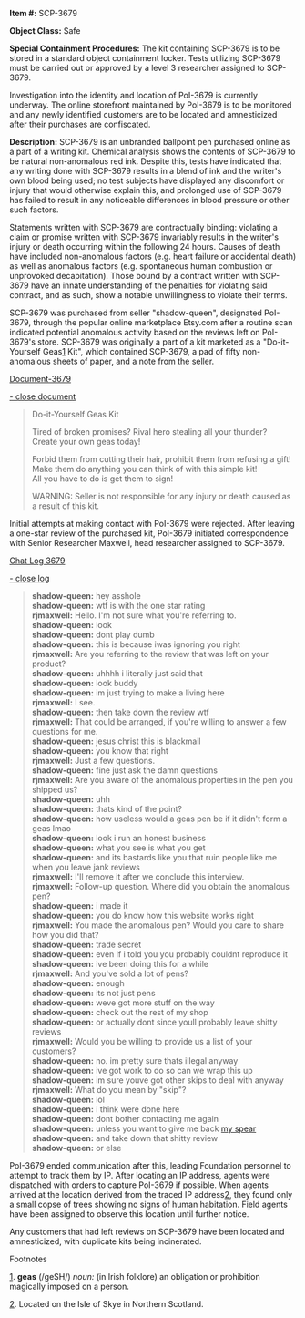 **Item #:** SCP-3679

**Object Class:** Safe

**Special Containment Procedures:** The kit containing SCP-3679 is to be stored in a standard object containment locker. Tests utilizing SCP-3679 must be carried out or approved by a level 3 researcher assigned to SCP-3679.

Investigation into the identity and location of PoI-3679 is currently underway. The online storefront maintained by PoI-3679 is to be monitored and any newly identified customers are to be located and amnesticized after their purchases are confiscated.

**Description:** SCP-3679 is an unbranded ballpoint pen purchased online as a part of a writing kit. Chemical analysis shows the contents of SCP-3679 to be natural non-anomalous red ink. Despite this, tests have indicated that any writing done with SCP-3679 results in a blend of ink and the writer's own blood being used; no test subjects have displayed any discomfort or injury that would otherwise explain this, and prolonged use of SCP-3679 has failed to result in any noticeable differences in blood pressure or other such factors.

Statements written with SCP-3679 are contractually binding: violating a claim or promise written with SCP-3679 invariably results in the writer's injury or death occurring within the following 24 hours. Causes of death have included non-anomalous factors (e.g. heart failure or accidental death) as well as anomalous factors (e.g. spontaneous human combustion or unprovoked decapitation). Those bound by a contract written with SCP-3679 have an innate understanding of the penalties for violating said contract, and as such, show a notable unwillingness to violate their terms.

SCP-3679 was purchased from seller "shadow-queen", designated PoI-3679, through the popular online marketplace Etsy.com after a routine scan indicated potential anomalous activity based on the reviews left on PoI-3679's store. SCP-3679 was originally a part of a kit marketed as a "Do-it-Yourself Geas[1](javascript:;) Kit", which contained SCP-3679, a pad of fifty non-anomalous sheets of paper, and a note from the seller.

[Document-3679](javascript:;)

[\- close document](javascript:;)

> Do-it-Yourself Geas Kit
> 
> Tired of broken promises? Rival hero stealing all your thunder?  
> Create your own geas today!
> 
> Forbid them from cutting their hair, prohibit them from refusing a gift!  
> Make them do anything you can think of with this simple kit!  
> All you have to do is get them to sign!
> 
> WARNING: Seller is not responsible for any injury or death caused as a result of this kit.

Initial attempts at making contact with PoI-3679 were rejected. After leaving a one-star review of the purchased kit, PoI-3679 initiated correspondence with Senior Researcher Maxwell, head researcher assigned to SCP-3679.

[Chat Log 3679](javascript:;)

[\- close log](javascript:;)

> **shadow-queen:** hey asshole  
> **shadow-queen:** wtf is with the one star rating  
> **rjmaxwell:** Hello. I'm not sure what you're referring to.  
> **shadow-queen:** look  
> **shadow-queen:** dont play dumb  
> **shadow-queen:** this is because iwas ignoring you right  
> **rjmaxwell:** Are you referring to the review that was left on your product?  
> **shadow-queen:** uhhhh i literally just said that  
> **shadow-queen:** look buddy  
> **shadow-queen:** im just trying to make a living here  
> **rjmaxwell:** I see.  
> **shadow-queen:** then take down the review wtf  
> **rjmaxwell:** That could be arranged, if you're willing to answer a few questions for me.  
> **shadow-queen:** jesus christ this is blackmail  
> **shadow-queen:** you know that right  
> **rjmaxwell:** Just a few questions.  
> **shadow-queen:** fine just ask the damn questions  
> **rjmaxwell:** Are you aware of the anomalous properties in the pen you shipped us?  
> **shadow-queen:** uhh  
> **shadow-queen:** thats kind of the point?  
> **shadow-queen:** how useless would a geas pen be if it didn't form a geas lmao  
> **shadow-queen:** look i run an honest business  
> **shadow-queen:** what you see is what you get  
> **shadow-queen:** and its bastards like you that ruin people like me when you leave jank reviews  
> **rjmaxwell:** I'll remove it after we conclude this interview.  
> **rjmaxwell:** Follow-up question. Where did you obtain the anomalous pen?  
> **shadow-queen:** i made it  
> **shadow-queen:** you do know how this website works right  
> **rjmaxwell:** You made the anomalous pen? Would you care to share how you did that?  
> **shadow-queen:** trade secret  
> **shadow-queen:** even if i told you you probably couldnt reproduce it  
> **shadow-queen:** ive been doing this for a while  
> **rjmaxwell:** And you've sold a lot of pens?  
> **shadow-queen:** enough  
> **shadow-queen:** its not just pens  
> **shadow-queen:** weve got more stuff on the way  
> **shadow-queen:** check out the rest of my shop  
> **shadow-queen:** or actually dont since youll probably leave shitty reviews  
> **rjmaxwell:** Would you be willing to provide us a list of your customers?  
> **shadow-queen:** no. im pretty sure thats illegal anyway  
> **shadow-queen:** ive got work to do so can we wrap this up  
> **shadow-queen:** im sure youve got other skips to deal with anyway  
> **rjmaxwell:** What do you mean by "skip"?  
> **shadow-queen:** lol  
> **shadow-queen:** i think were done here  
> **shadow-queen:** dont bother contacting me again  
> **shadow-queen:** unless you want to give me back [my spear](http://www.scp-wiki.net/log-of-anomalous-items)  
> **shadow-queen:** and take down that shitty review  
> **shadow-queen:** or else

PoI-3679 ended communication after this, leading Foundation personnel to attempt to track them by IP. After locating an IP address, agents were dispatched with orders to capture PoI-3679 if possible. When agents arrived at the location derived from the traced IP address[2](javascript:;), they found only a small copse of trees showing no signs of human habitation. Field agents have been assigned to observe this location until further notice.

Any customers that had left reviews on SCP-3679 have been located and amnesticized, with duplicate kits being incinerated.

Footnotes

[1](javascript:;). **geas** (/geSH/) _noun:_ (in Irish folklore) an obligation or prohibition magically imposed on a person.

[2](javascript:;). Located on the Isle of Skye in Northern Scotland.